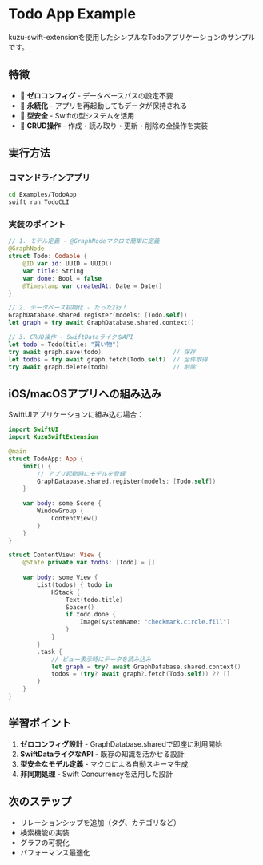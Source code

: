 # Todo App Example

kuzu-swift-extensionを使用したシンプルなTodoアプリケーションのサンプルです。

## 特徴

- 🚀 **ゼロコンフィグ** - データベースパスの設定不要
- 💾 **永続化** - アプリを再起動してもデータが保持される
- 🎯 **型安全** - Swiftの型システムを活用
- 🔄 **CRUD操作** - 作成・読み取り・更新・削除の全操作を実装

## 実行方法

### コマンドラインアプリ

```bash
cd Examples/TodoApp
swift run TodoCLI
```

### 実装のポイント

```swift
// 1. モデル定義 - @GraphNodeマクロで簡単に定義
@GraphNode
struct Todo: Codable {
    @ID var id: UUID = UUID()
    var title: String
    var done: Bool = false
    @Timestamp var createdAt: Date = Date()
}

// 2. データベース初期化 - たった2行！
GraphDatabase.shared.register(models: [Todo.self])
let graph = try await GraphDatabase.shared.context()

// 3. CRUD操作 - SwiftDataライクなAPI
let todo = Todo(title: "買い物")
try await graph.save(todo)                    // 保存
let todos = try await graph.fetch(Todo.self)  // 全件取得
try await graph.delete(todo)                  // 削除
```

## iOS/macOSアプリへの組み込み

SwiftUIアプリケーションに組み込む場合：

```swift
import SwiftUI
import KuzuSwiftExtension

@main
struct TodoApp: App {
    init() {
        // アプリ起動時にモデルを登録
        GraphDatabase.shared.register(models: [Todo.self])
    }
    
    var body: some Scene {
        WindowGroup {
            ContentView()
        }
    }
}

struct ContentView: View {
    @State private var todos: [Todo] = []
    
    var body: some View {
        List(todos) { todo in
            HStack {
                Text(todo.title)
                Spacer()
                if todo.done {
                    Image(systemName: "checkmark.circle.fill")
                }
            }
        }
        .task {
            // ビュー表示時にデータを読み込み
            let graph = try? await GraphDatabase.shared.context()
            todos = (try? await graph?.fetch(Todo.self)) ?? []
        }
    }
}
```

## 学習ポイント

1. **ゼロコンフィグ設計** - GraphDatabase.sharedで即座に利用開始
2. **SwiftDataライクなAPI** - 既存の知識を活かせる設計
3. **型安全なモデル定義** - マクロによる自動スキーマ生成
4. **非同期処理** - Swift Concurrencyを活用した設計

## 次のステップ

- リレーションシップを追加（タグ、カテゴリなど）
- 検索機能の実装
- グラフの可視化
- パフォーマンス最適化